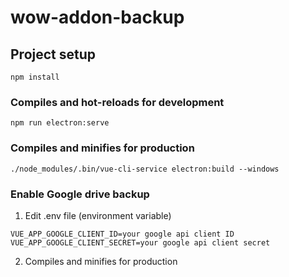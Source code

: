# wow-addon-backup

## Project setup
```
npm install
```

### Compiles and hot-reloads for development
```
npm run electron:serve
```

### Compiles and minifies for production
```
./node_modules/.bin/vue-cli-service electron:build --windows
```

### Enable Google drive backup
1. Edit .env file (environment variable)
```
VUE_APP_GOOGLE_CLIENT_ID=your google api client ID
VUE_APP_GOOGLE_CLIENT_SECRET=your google api client secret
```
2. Compiles and minifies for production
